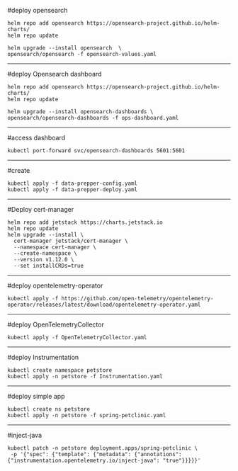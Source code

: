 #deploy opensearch
```
helm repo add opensearch https://opensearch-project.github.io/helm-charts/
helm repo update

helm upgrade --install opensearch  \
opensearch/opensearch -f opensearch-values.yaml
```

---
#deploy Opensearch dashboard
```
helm repo add opensearch https://opensearch-project.github.io/helm-charts/
helm repo update

helm upgrade --install opensearch-dashboards \
opensearch/opensearch-dashboards -f ops-dashboard.yaml
```

---
#access dashboard
```
kubectl port-forward svc/opensearch-dashboards 5601:5601
```

---
#create
```
kubectl apply -f data-prepper-config.yaml
kubectl apply -f data-prepper-deploy.yaml
```

---
#Deploy cert-manager
```
helm repo add jetstack https://charts.jetstack.io
helm repo update
helm upgrade --install \
  cert-manager jetstack/cert-manager \
  --namespace cert-manager \
  --create-namespace \
  --version v1.12.0 \
  --set installCRDs=true
```
---
#deploy opentelemetry-operator
```
kubectl apply -f https://github.com/open-telemetry/opentelemetry-operator/releases/latest/download/opentelemetry-operator.yaml 
```

---
#deploy OpenTelemetryCollector
```
kubectl apply -f OpenTelemetryCollector.yaml
```
---
#deploy Instrumentation
```
kubectl create namespace petstore
kubectl apply -n petstore -f Instrumentation.yaml
```

---
#deploy simple app
```
kubectl create ns petstore
kubectl apply -n petstore -f spring-petclinic.yaml
```
---
#inject-java 
```
kubectl patch -n petstore deployment.apps/spring-petclinic \
 -p '{"spec": {"template": {"metadata": {"annotations": {"instrumentation.opentelemetry.io/inject-java": "true"}}}}}'
```